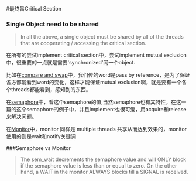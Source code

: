 #最终番Critical Section

### Single Object need to be shared


>In all the above, a single object must be shared by all of the threads that are cooperating / accessing the critical section. 在所有的尝试implement critical section中，尝试implement mutual exclusion中，很重要的一点就是需要'synchronized'同一个object.
比如在[compare and swap][id1]中，我们传的word是pass by reference，是为了保证各方都能看到word的变化，这样才能保证mutual exclusion啊，就是要有一个各个threads都能看到，感知到的东西。
[id1]:http://krisyu.github.io/2015/Compare-and-Swap之一个分号引起的悲剧/
在[semaphore][id2]中，看这个semaphore的值,当然semaphore也有其特性，在这一篇的这个semaphore的例子中，并且implement也很可爱，用acquire和release来解决问题。

[id2]:http://krisyu.github.io/2015/semaphore/在[Monitor][id3]中，monitor 同样是 multiple threads 共享从而达到效果的，monitor使用的则是wait和notify关键词
[id3]:http://krisyu.github.io/2015/monitor/



###Semaphore vs Monitor>The sem_wait decrements the semaphore value and will ONLY block if the
semaphore value is less than or equal to zero. On the other hand, a
WAIT in the monitor ALWAYS blocks till a SIGNAL is received.